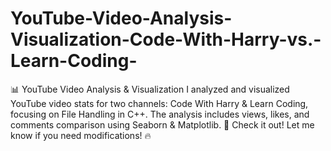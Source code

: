 # YouTube-Video-Analysis-Visualization-Code-With-Harry-vs.-Learn-Coding-
📊 YouTube Video Analysis &amp; Visualization I analyzed and visualized YouTube video stats for two channels: Code With Harry &amp; Learn Coding, focusing on File Handling in C++. The analysis includes views, likes, and comments comparison using Seaborn &amp; Matplotlib. 🚀 Check it out!  Let me know if you need modifications! 🔥
